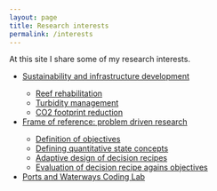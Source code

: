 ```yaml
---
layout: page
title: Research interests
permalink: /interests
---
```


<p>At this site I share some of my research interests.</p>
<ul>
  <li><a href="/sustainable_infrastructure">Sustainability and infrastructure development</a></li>
  <ul>
    <li><a href="/reef_rehabilitation">Reef rehabilitation</a></li>
    <li><a href="/turbidity_management">Turbidity management</a></li>
    <li><a href="/co2_footprint_reduction">CO2 footprint reduction</a></li>
  </ul>
  <li><a href="/frame_of_reference">Frame of reference: problem driven research</a></li>
  <ul>
    <li><a href="/definition_of_objectives">Definition of objectives</a></li>
    <li><a href="/definition_of_qsc">Defining quantitative state concepts</a></li>
    <li><a href="/adaptive_design">Adaptive design of decision recipes</a></li>
    <li><a href="/evaluation">Evaluation of decision recipe agains objectives</a></li>
  </ul>
  <li><a href="/coding_lab">Ports and Waterways Coding Lab</a></li>
</ul> 
